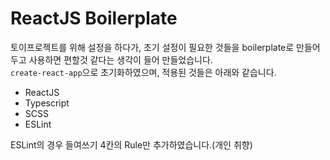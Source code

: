 # ReactJS Boilerplate
토이프로젝트를 위해 설정을 하다가, 초기 설정이 필요한 것들을 boilerplate로 만들어 두고 사용하면 편할것 같다는 생각이 들어 만들었습니다.  
`create-react-app`으로 초기화하였으며, 적용된 것들은 아래와 같습니다.
- ReactJS
- Typescript
- SCSS
- ESLint
  
ESLint의 경우 들여쓰기 4칸의 Rule만 추가하였습니다.(개인 취향)